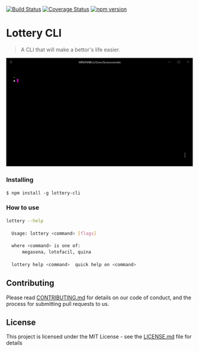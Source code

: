 [![Build Status](https://travis-ci.org/brunooomelo/lottery.svg?branch=master)](https://travis-ci.org/brunooomelo/lottery)
[![Coverage Status](https://coveralls.io/repos/github/brunooomelo/lottery/badge.svg?branch=master)](https://coveralls.io/github/brunooomelo/lottery?branch=master)
[![npm version](https://badge.fury.io/js/lottery-cli.svg)](https://www.npmjs.com/package/lottery-cli)
# Lottery CLI


> A CLI that will make a bettor's life easier.

![Example CLI running](img/example.gif)

### Installing

```
$ npm install -g lottery-cli
```

### How to use

```sh
lottery --help

  Usage: lottery <command> [flags]

  where <command> is one of:
      megasena, lotofacil, quina

  lottery help <command>  quick help on <command>
```

## Contributing

Please read [CONTRIBUTING.md](CONTRIBUTING.md) for details on our code of conduct, and the process for submitting pull requests to us.

## License

This project is licensed under the MIT License - see the [LICENSE.md](LICENSE.md) file for details
